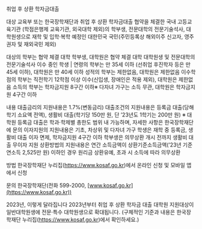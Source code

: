 취업 후 상환 학자금대출

대상
 교육부 또는 한국장학재단과 취업 후 상환 학자금대출 협약을 체결한 국내 고등교육기관 (학점은행제 교육기관, 외국대학 제외)의 학부생, 전문대학의 전문기술석사, 대학원생으로 재학 및 입학·복학 예정인 대한민국 국민(주민등록상 해외이주 신고자, 영주권자 및 재외국민 제외)

 대상의 학부는 협약 체결 대학 학부생, 대학원은 협약 체결 대학 대학원생 및 전문대학의 전문기술석사 이수 중인 학생 |
 연령의 학부는 만 35세 이하 (선취업 후진학자 등은 만 45세 이하), 대학원은 만 40세 이하
 성적의 학부는 제한없음, 대학원은 제한없음
 이수학점의 학부는 직전학기 12학점 이상 이수(신입생, 장애인은 적용 제외), 대학원은 제한없음
 소득의 학부는 학자금지원 8구간 이하※ 다자녀 가구는 소득 무관, 대학원은 학자금지원 4구간 이하

내용
 대출금리의 지원내용은 1.7%(변동금리)
 대출조건의 지원내용은 등록금 대출(당해학기 소요액 전액), 생활비 대출(학기당 150만 원, 단 ’23년도 1학기는 200만 원) ※ 대학원 등록금 대출은 학과·학제별 총한도 범위 내 가능하며, 자세한 사항은 한국장학재단에 문의
 이자지원의 지원내용은 기초, 차상위 및 다자녀 가구 학생은 재학 중 등록금, 생활비 대출 이자 면제, 학자금지원 4구간 이하 학부생은 의무상환 개시 전까지 생활비 대출 무이자 지원
 상환방법의 지원내용은 연간 소득금액이 상환기준소득금액(’23년 기준 연소득 2,525만 원) 이하인 경우 원리금 상환유예, 초과 시 소득에 따라 의무상환

방법
 한국장학재단 누리집(https://www.kosaf.go.kr)에서 온라인 신청 및 모바일 앱에서 신청

문의
 한국장학재단(전화 599-2000, [www.kosaf.go.kr](https://www.kosaf.go.kr))

2023년, 이렇게 달라집니다
 2023년부터 취업 후 상환 학자금 대출 대학원 지원대상이 일반대학원생에 전문·특수 대학원생으로 확대됩니다. (구체적인 기준과 내용은 한국장학재단 누리집(https://www.kosaf.go.kr)에서 확인하세요.)
